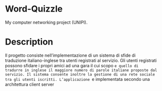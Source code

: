 # Word-Quizzle

My computer networking project (UNIPI).

# Description

 Il progetto consiste nell’implementazione di un sistema di sfide di traduzione italiano-inglese tra utenti registrati al servizio. Gli utenti registrati possono sfidare i propri amici ad una gara il cui scopo `e quello
di tradurre in inglese il maggiore numero di parole italiane proposte dal servizio. Il sistema consente inoltre la gestione di una rete sociale tra gli utenti iscritti. L’applicazione `e implementata secondo una architettura client server
